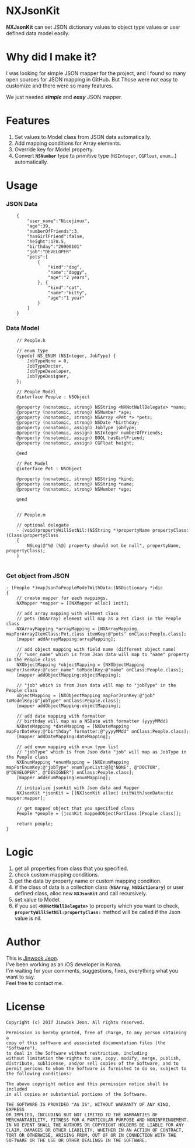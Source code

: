 # NXJsonKit

**NXJsonKit** can set JSON dictionary values to object type values or user defined data model easily.  



# Why did I make it?

I was looking for simple JSON mapper for the project, and I found so many open sources for JSON mapping in GitHub. But Those were not easy to customize and there were so many features.  

We just needed ***simple*** and ***easy*** JSON mapper.  



# Features

1. Set values to Model class from JSON data automatically.
2. Add mapping conditions for Array elements.
3. Override key for Model property.
4. Convert **`NSNumber`** type to primitive type (`NSInteger`, `CGFloat`, `enum`...) automatically.  


# Usage

### JSON Data

```objc
    {
        "user_name":"Nicejinux",
        "age":39,
        "numberOfFriends":3,
        "hasGirlFriend":false,
        "height":178.5,
        "birthday":"20000101"
        "job":"DEVELOPER"
        "pets":[
            {
                "kind":"dog",
                "name":"doggy",
                "age":"2 years",
            }, {
                "kind":"cat",
                "name":"kitty",
                "age":"1 year"
            }
        ]
    }
```



### Data Model

```objc
    // People.h
    
    // enum type
    typedef NS_ENUM (NSInteger, JobType) {
        JobTypeNone = 0,
        JobTypeDoctor,
        JobTypeDeveloper,
        JobTypeDesigner,
    };
    
    // People Model
    @interface People : NSObject
    
    @property (nonatomic, strong) NSString <NXNotNullDelegate> *name;
    @property (nonatomic, strong) NSNumber *age;
    @property (nonatomic, strong) NSArray <Pet *> *pets;
    @property (nonatomic, strong) NSDate *birthday;
    @property (nonatomic, assign) JobType jobType;
    @property (nonatomic, assign) NSInteger numberOfFriends;
    @property (nonatomic, assign) BOOL hasGirlFriend;
    @property (nonatomic, assign) CGFloat height;
    
    @end

    // Pet Model
    @interface Pet : NSObject
    
    @property (nonatomic, strong) NSString *kind;
    @property (nonatomic, strong) NSString *name;
    @property (nonatomic, strong) NSNumber *age;
    
    @end
    
    
    // People.m
    
    // optional delegate
    - (void)propertyWillSetNil:(NSString *)propertyName propertyClass:(Class)propertyClass
    {
        NSLog(@"%@ (%@) property should not be null", propertyName, propertyClass);
    }


```



### Get object from JSON

```objc
- (People *)mapJsonToPeopleModelWithData:(NSDictionary *)dic 
{	
	// create mapper for each mappings.
	NXMapper *mapper = [[NXMapper alloc] init];
	
	// add array mapping with element class
	// pets (NSArray) element will map as a Pet class in the People class
	NXArrayMapping *arrayMapping = [NXArrayMapping mapForArrayItemClass:Pet.class itemKey:@"pets" onClass:People.class];
	[mapper addArrayMapping:arrayMapping];
	
	// add object mapping with field name (different object name)
	// "user_name" which is from Json data will map to "name" property in the People class 
	NXObjectMapping *objectMapping = [NXObjectMapping mapForJsonKey:@"user_name" toModelKey:@"name" onClass:People.class];
	[mapper addObjectMapping:objectMapping];

	// "job" which is from Json data will map to "jobType" in the People class
	objectMapping = [NXObjectMapping mapForJsonKey:@"job" toModelKey:@"jobType" onClass:People.class];
	[mapper addObjectMapping:objectMapping];

	// add date mapping with formatter
	// birthday will map as a NSDate with formatter (yyyyMMdd)
	NXDateMapping *dateMapping = [NXDateMapping mapForDateKey:@"birthday" formatter:@"yyyyMMdd" onClass:People.class];
	[mapper addDateMapping:dateMapping];
        
	// add enum mapping with enum type list
	// "jobType" which is from Json data "job" will map as JobType in the People class
	NXEnumMapping *enumMapping = [NXEnumMapping mapForEnumKey:@"jobType" enumTypeList:@[@"NONE", @"DOCTOR", @"DEVELOPER", @"DESIGNER"] onClass:People.class];
	[mapper addEnumMapping:enumMapping];

	// initialize jsonkit with Json data and Mapper
	NXJsonKit *jsonKit = [[NXJsonKit alloc] initWithJsonData:dic mapper:mapper];

	// get mapped object that you specified class
	People *people = [jsonKit mappedObjectForClass:[People class]];
	
	return people;
}
```

# Logic

1. get all properties from class that you specified.
2. check custom mapping conditions.
3. get the data by property name or custom mapping condition.
4. if the class of data is a collection class (**`NSArray`**, **`NSDictionary`**) or user defined class, alloc new **`NXJsonKit`** and call recursively.
5. set value to Model.
6. if you set **`<NXNotNullDelegate>`** to property which you want to check, **`propertyWillSetNil:propertyClass:`** method will be called if the Json value is nil.


# Author

This is [Jinwook Jeon](http://Nicejinux.NET).  
I've been working as an iOS developer in Korea.   
I'm waiting for your comments, suggestions, fixes, everything what you want to say.  
Feel free to contact me.    



# License

	Copyright (c) 2017 Jinwook Jeon. All rights reserved.

	Permission is hereby granted, free of charge, to any person obtaining a
	copy of this software and associated documentation files (the "Software"),
	to deal in the Software without restriction, including
	without limitation the rights to use, copy, modify, merge, publish,
	distribute, sublicense, and/or sell copies of the Software, and to
	permit persons to whom the Software is furnished to do so, subject to
	the following conditions:
	
	The above copyright notice and this permission notice shall be included
	in all copies or substantial portions of the Software.
	
	THE SOFTWARE IS PROVIDED "AS IS", WITHOUT WARRANTY OF ANY KIND, EXPRESS
	OR IMPLIED, INCLUDING BUT NOT LIMITED TO THE WARRANTIES OF
	MERCHANTABILITY, FITNESS FOR A PARTICULAR PURPOSE AND NONINFRINGEMENT.
	IN NO EVENT SHALL THE AUTHORS OR COPYRIGHT HOLDERS BE LIABLE FOR ANY
	CLAIM, DAMAGES OR OTHER LIABILITY, WHETHER IN AN ACTION OF CONTRACT,
	TORT OR OTHERWISE, ARISING FROM, OUT OF OR IN CONNECTION WITH THE
	SOFTWARE OR THE USE OR OTHER DEALINGS IN THE SOFTWARE.
